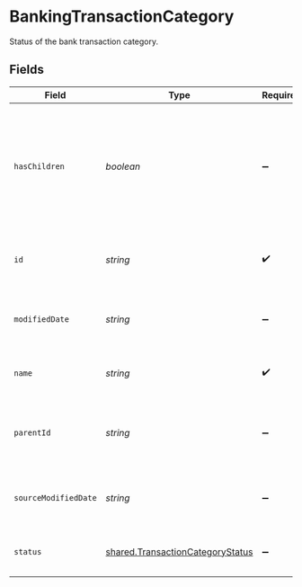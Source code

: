 # BankingTransactionCategory

Status of the bank transaction category.


## Fields

| Field                                                                                                       | Type                                                                                                        | Required                                                                                                    | Description                                                                                                 | Example                                                                                                     |
| ----------------------------------------------------------------------------------------------------------- | ----------------------------------------------------------------------------------------------------------- | ----------------------------------------------------------------------------------------------------------- | ----------------------------------------------------------------------------------------------------------- | ----------------------------------------------------------------------------------------------------------- |
| `hasChildren`                                                                                               | *boolean*                                                                                                   | :heavy_minus_sign:                                                                                          | A Boolean indicating whether there are other bank transaction categories beneath this one in the hierarchy. |                                                                                                             |
| `id`                                                                                                        | *string*                                                                                                    | :heavy_check_mark:                                                                                          | The unique identifier of the bank transaction category.                                                     |                                                                                                             |
| `modifiedDate`                                                                                              | *string*                                                                                                    | :heavy_minus_sign:                                                                                          | N/A                                                                                                         | 2022-10-23 00:00:00 +0000 UTC                                                                               |
| `name`                                                                                                      | *string*                                                                                                    | :heavy_check_mark:                                                                                          | The name of the bank transaction category.                                                                  |                                                                                                             |
| `parentId`                                                                                                  | *string*                                                                                                    | :heavy_minus_sign:                                                                                          | The unique identifier of the parent bank transaction category.                                              |                                                                                                             |
| `sourceModifiedDate`                                                                                        | *string*                                                                                                    | :heavy_minus_sign:                                                                                          | N/A                                                                                                         | 2022-10-23 00:00:00 +0000 UTC                                                                               |
| `status`                                                                                                    | [shared.TransactionCategoryStatus](../../../sdk/models/shared/transactioncategorystatus.md)                 | :heavy_minus_sign:                                                                                          | The status of the transaction category.                                                                     |                                                                                                             |